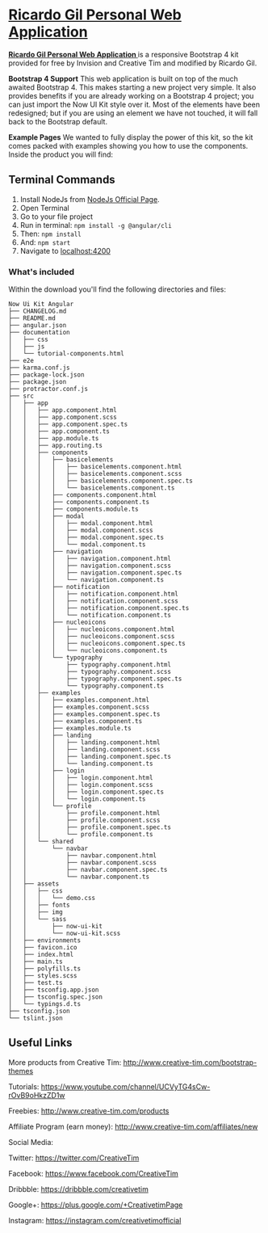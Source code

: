 # [Ricardo Gil Personal Web Application ](https://github.com/gilricardo-com/personal-website/index)


**[Ricardo Gil Personal Web Application ](https://github.com/gilricardo-com/personal-website/index)** is a responsive Bootstrap 4 kit provided for free by Invision and Creative Tim and modified by Ricardo Gil.

**Bootstrap 4 Support**
This web application is built on top of the much awaited Bootstrap 4. This makes starting a new project very simple. It also provides benefits if you are already working on a Bootstrap 4 project; you can just import the Now UI Kit style over it. Most of the elements have been redesigned; but if you are using an element we have not touched, it will fall back to the Bootstrap default.

**Example Pages**
We wanted to fully display the power of this kit, so the kit comes packed with examples showing you how to use the components. Inside the product you will find:

## Terminal Commands

1. Install NodeJs from [NodeJs Official Page](https://nodejs.org/en).
2. Open Terminal
3. Go to your file project
4. Run in terminal: ```npm install -g @angular/cli```
5. Then: ```npm install```
6. And: ```npm start```
7. Navigate to [localhost:4200](localhost:4200)
### What's included

Within the download you'll find the following directories and files:

```
Now Ui Kit Angular
├── CHANGELOG.md
├── README.md
├── angular.json
├── documentation
│   ├── css
│   ├── js
│   └── tutorial-components.html
├── e2e
├── karma.conf.js
├── package-lock.json
├── package.json
├── protractor.conf.js
├── src
│   ├── app
│   │   ├── app.component.html
│   │   ├── app.component.scss
│   │   ├── app.component.spec.ts
│   │   ├── app.component.ts
│   │   ├── app.module.ts
│   │   ├── app.routing.ts
│   │   ├── components
│   │   │   ├── basicelements
│   │   │   │   ├── basicelements.component.html
│   │   │   │   ├── basicelements.component.scss
│   │   │   │   ├── basicelements.component.spec.ts
│   │   │   │   └── basicelements.component.ts
│   │   │   ├── components.component.html
│   │   │   ├── components.component.ts
│   │   │   ├── components.module.ts
│   │   │   ├── modal
│   │   │   │   ├── modal.component.html
│   │   │   │   ├── modal.component.scss
│   │   │   │   ├── modal.component.spec.ts
│   │   │   │   └── modal.component.ts
│   │   │   ├── navigation
│   │   │   │   ├── navigation.component.html
│   │   │   │   ├── navigation.component.scss
│   │   │   │   ├── navigation.component.spec.ts
│   │   │   │   └── navigation.component.ts
│   │   │   ├── notification
│   │   │   │   ├── notification.component.html
│   │   │   │   ├── notification.component.scss
│   │   │   │   ├── notification.component.spec.ts
│   │   │   │   └── notification.component.ts
│   │   │   ├── nucleoicons
│   │   │   │   ├── nucleoicons.component.html
│   │   │   │   ├── nucleoicons.component.scss
│   │   │   │   ├── nucleoicons.component.spec.ts
│   │   │   │   └── nucleoicons.component.ts
│   │   │   └── typography
│   │   │       ├── typography.component.html
│   │   │       ├── typography.component.scss
│   │   │       ├── typography.component.spec.ts
│   │   │       └── typography.component.ts
│   │   ├── examples
│   │   │   ├── examples.component.html
│   │   │   ├── examples.component.scss
│   │   │   ├── examples.component.spec.ts
│   │   │   ├── examples.component.ts
│   │   │   ├── examples.module.ts
│   │   │   ├── landing
│   │   │   │   ├── landing.component.html
│   │   │   │   ├── landing.component.scss
│   │   │   │   ├── landing.component.spec.ts
│   │   │   │   └── landing.component.ts
│   │   │   ├── login
│   │   │   │   ├── login.component.html
│   │   │   │   ├── login.component.scss
│   │   │   │   ├── login.component.spec.ts
│   │   │   │   └── login.component.ts
│   │   │   └── profile
│   │   │       ├── profile.component.html
│   │   │       ├── profile.component.scss
│   │   │       ├── profile.component.spec.ts
│   │   │       └── profile.component.ts
│   │   └── shared
│   │       └── navbar
│   │           ├── navbar.component.html
│   │           ├── navbar.component.scss
│   │           ├── navbar.component.spec.ts
│   │           └── navbar.component.ts
│   ├── assets
│   │   ├── css
│   │   │   └── demo.css
│   │   ├── fonts
│   │   ├── img
│   │   └── sass
│   │       ├── now-ui-kit
│   │       └── now-ui-kit.scss
│   ├── environments
│   ├── favicon.ico
│   ├── index.html
│   ├── main.ts
│   ├── polyfills.ts
│   ├── styles.scss
│   ├── test.ts
│   ├── tsconfig.app.json
│   ├── tsconfig.spec.json
│   └── typings.d.ts
├── tsconfig.json
└── tslint.json
```

## Useful Links

More products from Creative Tim: <http://www.creative-tim.com/bootstrap-themes>

Tutorials: <https://www.youtube.com/channel/UCVyTG4sCw-rOvB9oHkzZD1w>

Freebies: <http://www.creative-tim.com/products>

Affiliate Program (earn money): <http://www.creative-tim.com/affiliates/new>

Social Media:

Twitter: <https://twitter.com/CreativeTim>

Facebook: <https://www.facebook.com/CreativeTim>

Dribbble: <https://dribbble.com/creativetim>

Google+: <https://plus.google.com/+CreativetimPage>

Instagram: <https://instagram.com/creativetimofficial>

[CHANGELOG]: ./CHANGELOG.md
[version-badge]: https://img.shields.io/badge/version-1.2.0-blue.svg
